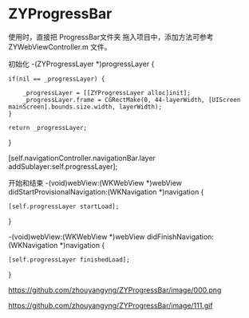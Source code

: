 # ZYProgressBar

使用时，直接把 ProgressBar文件夹 拖入项目中，添加方法可参考 ZYWebViewController.m 文件。

初始化
-(ZYProgressLayer *)progressLayer {

    if(nil == _progressLayer) {

        _progressLayer = [[ZYProgressLayer alloc]init];
        _progressLayer.frame = CGRectMake(0, 44-layerWidth, [UIScreen mainScreen].bounds.size.width, layerWidth);
    }

    return _progressLayer;
}

[self.navigationController.navigationBar.layer addSublayer:self.progressLayer];


开始和结束
-(void)webView:(WKWebView *)webView didStartProvisionalNavigation:(WKNavigation *)navigation {

    [self.progressLayer startLoad];
}

-(void)webView:(WKWebView *)webView didFinishNavigation:(WKNavigation *)navigation {

    [self.progressLayer finishedLoad];

}

https://github.com/zhouyangyng/ZYProgressBar/image/000.png

https://github.com/zhouyangyng/ZYProgressBar/image/111.gif



